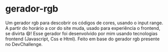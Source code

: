 # gerador-rgb
Um gerador rgb para descobrir os códigos de cores, usando o input range. A partir do horário a cor do site muda, usado para experiência o frontend, se divirta 😄!
Esse gerador foi desenvolvido por mim usando tecnologias frontend (Javascript, Css e Html). Feito em base do gerador rgb presente no DevChallenge.
